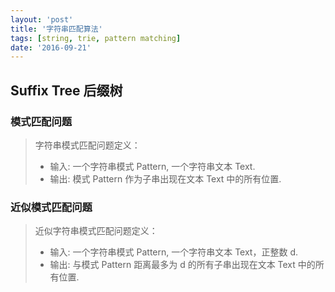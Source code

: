 ```yaml
---
layout: 'post'
title: '字符串匹配算法'
tags: [string, trie, pattern matching]
date: '2016-09-21'
---
```


## Suffix Tree 后缀树

### 模式匹配问题

> 字符串模式匹配问题定义：
>
> - 输入: 一个字符串模式 Pattern, 一个字符串文本 Text.
> - 输出: 模式 Pattern 作为子串出现在文本 Text 中的所有位置.

### 近似模式匹配问题

> 近似字符串模式匹配问题定义：
>
> - 输入: 一个字符串模式 Pattern, 一个字符串文本 Text，正整数 d.
> - 输出: 与模式 Pattern 距离最多为 d 的所有子串出现在文本 Text 中的所有位置.

